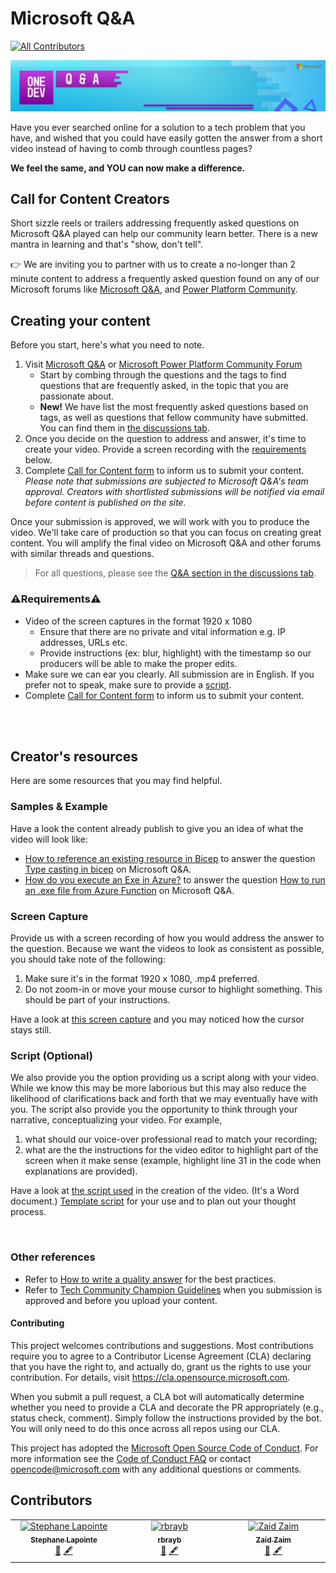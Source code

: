 # Microsoft Q&A
<!-- ALL-CONTRIBUTORS-BADGE:START - Do not remove or modify this section -->
[![All Contributors](https://img.shields.io/badge/all_contributors-3-orange.svg?style=flat-square)](#contributors-)
<!-- ALL-CONTRIBUTORS-BADGE:END -->

![Microsoft Q&A banner](./media/web-banner-header.png)

Have you ever searched online for a solution to a tech problem that you have, and wished that you could have easily gotten the answer from a short video instead of having to comb through countless pages?

**We feel the same, and YOU can now make a difference.**

## Call for Content Creators

Short sizzle reels or trailers addressing frequently asked questions on Microsoft Q&A played can help our community learn better. There is a new mantra in learning and that's "show, don't tell".

👉 We are inviting you to partner with us to create a no-longer than 2 minute content to address a frequently asked question found on any of our Microsoft forums like [Microsoft Q&A](https://aka.ms/MicrosoftQuestionsandAnswers), and [Power Platform Community](https://powerusers.microsoft.com).

## Creating your content

Before you start, here's what you need to note. 

1. Visit [Microsoft Q&A](https://aka.ms/MicrosoftQuestionsandAnswers) or [Microsoft Power Platform Community Forum](https://powerusers.microsoft.com)
    - Start by combing through the questions and the tags to find questions that are frequently asked, in the topic that you are passionate about.
    - **New!** We have list the most frequently asked questions based on tags, as well as questions that fellow community have submitted. You can find them in [the discussions tab](https://github.com/microsoft/Microsoft-QnA/discussions).
1. Once you decide on the question to address and answer, it's time to create your video. Provide a screen recording with the [requirements](https://github.com/microsoft/Microsoft-QnA/tree/new-doc#%EF%B8%8Frequirements%EF%B8%8F) below.
1. Complete [Call for Content form](https://forms.office.com/r/RMXR9TbVbe) to inform us to submit your content.  
*Please note that submissions are subjected to Microsoft Q&A's team approval. Creators with shortlisted submissions will be notified via email before content is published on the site.*

Once your submission is approved, we will work with you to produce the video. We'll take care of production so that you can focus on creating great content. You will amplify the final video on Microsoft Q&A and other forums with similar threads and questions.

> For all questions, please see the [Q&A section in the discussions tab](https://github.com/microsoft/Microsoft-QnA/discussions/categories/q-a).

### ⚠️Requirements⚠️

* Video of the screen captures in the format 1920 x 1080
    - Ensure that there are no private and vital information e.g. IP addresses, URLs etc.
    - Provide instructions (ex: blur, highlight) with the timestamp so our producers will be able to make the proper edits.
* Make sure we can ear you clearly. All submission are in English. If you prefer not to speak, make sure to provide a [script](https://github.com/microsoft/Microsoft-QnA/tree/new-doc#script-optional).
* Complete [Call for Content form](https://forms.office.com/r/RMXR9TbVbe) to inform us to submit your content.

<br></br>

## Creator's resources

Here are some resources that you may find helpful.

### Samples & Example

Have a look the content already publish to give you an idea of what the video will look like:
- [How to reference an existing resource in Bicep](https://learn.microsoft.com/en-us/shows/one-dev-minute/how-to-reference-an-existing-resource-in-bicep) to answer the question [Type casting in bicep](https://learn.microsoft.com/en-us/answers/questions/680702/type-casting-in-bicep) on Microsoft Q&A.
- [How do you execute an Exe in Azure?](https://learn.microsoft.com/en-us/shows/one-dev-minute/how-do-you-execute-an-exe-in-azure) to answer the question [How to run an .exe file from Azure Function](https://learn.microsoft.com/en-us/answers/questions/806260/execute-an-exe-in-azure.html) on Microsoft Q&A.

### Screen Capture
Provide us with a screen recording of how you would address the answer to the question.
Because we want the videos to look as consistent as possible, you should take note of the following:
1. Make sure it's in the format 1920 x 1080, .mp4 preferred. 
2. Do not zoom-in or move your mouse cursor to highlight something. This should be part of your instructions.

Have a look at [this screen capture](https://github.com/microsoft/Microsoft-QnA/raw/main/asset/sample/Screen_only_1080_no-zoom.mp4) and you may noticed how the cursor stays still.

### Script (Optional)
We also provide you the option providing us a script along with your video. While we know this may be more laborious but this may also reduce the likelihood of clarifications back and forth that we may eventually have with you. The script also provide you the opportunity to think through your narrative, conceptualizing your video. For example, 
1. what should our voice-over professional read to match your recording;
2. what are the the instructions for the video editor to highlight part of the screen when it make sense (example, highlight line 31 in the code when explanations are provided). 

Have a look at [the script used](https://github.com/microsoft/Microsoft-QnA/raw/main/asset/sample/questions-and-answers-sample.docx) in the creation of the video. (It's a Word document.) [Template script](./asset/template/questions-and-answers-template.docx) for your use and to plan out your thought process.

</br>

### Other references

- Refer to [How to write a quality answer](https://learn.microsoft.com/en-us/answers/support/quality-answer?utm_source=github) for the best practices.
- Refer to [Tech Community Champion Guidelines](https://learn.microsoft.com/answers/support/community-champions-program) when you submission is approved and before you upload your content. 


#### Contributing

This project welcomes contributions and suggestions.  Most contributions require you to agree to a Contributor License Agreement (CLA) declaring that you have the right to, and actually do, grant us the rights to use your contribution. For details, visit https://cla.opensource.microsoft.com.

When you submit a pull request, a CLA bot will automatically determine whether you need to provide a CLA and decorate the PR appropriately (e.g., status check, comment). Simply follow the instructions provided by the bot. You will only need to do this once across all repos using our CLA.

This project has adopted the [Microsoft Open Source Code of Conduct](https://opensource.microsoft.com/codeofconduct/).
For more information see the [Code of Conduct FAQ](https://opensource.microsoft.com/codeofconduct/faq/) or contact [opencode@microsoft.com](mailto:opencode@microsoft.com) with any additional questions or comments.


## Contributors

<!-- ALL-CONTRIBUTORS-LIST:START - Do not remove or modify this section -->
<!-- prettier-ignore-start -->
<!-- markdownlint-disable -->
<table>
  <tbody>
    <tr>
      <td align="center" valign="top" width="14.28%"><a href="http://www.codeisahighway.com"><img src="https://avatars.githubusercontent.com/u/1054412?v=4?s=100" width="100px;" alt="Stephane Lapointe"/><br /><sub><b>Stephane Lapointe</b></sub></a><br /><a href="#question-slapointe" title="Answering Questions">💬</a> <a href="#content-slapointe" title="Content">🖋</a></td>
      <td align="center" valign="top" width="14.28%"><a href="https://medium.com/the-new-control-plane"><img src="https://avatars.githubusercontent.com/u/5341999?v=4?s=100" width="100px;" alt="rbrayb"/><br /><sub><b>rbrayb</b></sub></a><br /><a href="#question-rbrayb" title="Answering Questions">💬</a> <a href="#content-rbrayb" title="Content">🖋</a></td>
      <td align="center" valign="top" width="14.28%"><a href="https://www.linkedin.com/in/zaid-zaim-659883160/"><img src="https://avatars.githubusercontent.com/u/43517319?v=4?s=100" width="100px;" alt="Zaid Zaim"/><br /><sub><b>Zaid Zaim</b></sub></a><br /><a href="#question-ZaidZaim" title="Answering Questions">💬</a> <a href="#content-ZaidZaim" title="Content">🖋</a></td>
    </tr>
  </tbody>
</table>

<!-- markdownlint-restore -->
<!-- prettier-ignore-end -->

<!-- ALL-CONTRIBUTORS-LIST:END -->
<!-- prettier-ignore-start -->
<!-- markdownlint-disable -->

<!-- markdownlint-restore -->
<!-- prettier-ignore-end -->

<!-- ALL-CONTRIBUTORS-LIST:END -->
